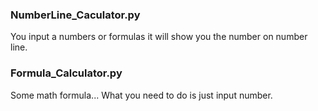 ### NumberLine_Caculator.py
You input a numbers or formulas it will show you the number on number line.
### Formula_Calculator.py
Some math formula... What you need to do is just input number.

